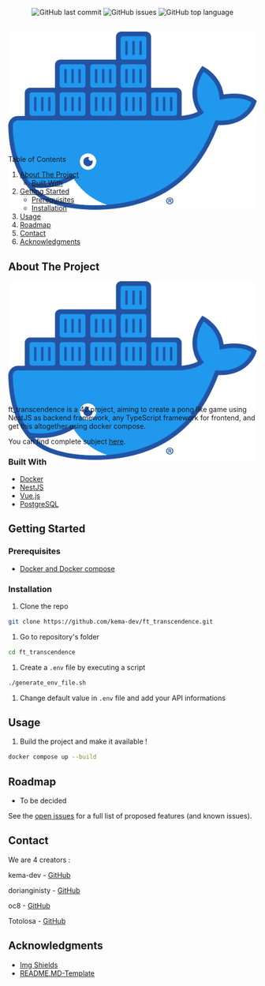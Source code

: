 <div id="top"></div>
<p align=center>
  <img alt="GitHub last commit" src="https://img.shields.io/github/last-commit/kema-dev/ft_transcendence">
  <img alt="GitHub issues" src="https://img.shields.io/github/issues/kema-dev/ft_transcendence">
  <img alt="GitHub top language" src="https://img.shields.io/github/languages/top/kema-dev/ft_transcendence">
</p>

<!-- PROJECT LOGO -->
<br />
<div align="center" style="height:200px; margin-bottom:10%">
  <a>
    <img src="assets/docker_moby.png" alt="Docker logo">
  </a>
</div>

<!-- TABLE OF CONTENTS -->
<summary>Table of Contents</summary>
<ol>
<li>
	<a href="#about-the-project">About The Project</a>
	<ul>
	<li><a href="#built-with">Built With</a></li>
	</ul>
</li>
<li>
	<a href="#getting-started">Getting Started</a>
	<ul>
	<li><a href="#prerequisites">Prerequisites</a></li>
	<li><a href="#installation">Installation</a></li>
	</ul>
</li>
<li><a href="#usage">Usage</a></li>
<li><a href="#roadmap">Roadmap</a></li>
<li><a href="#contact">Contact</a></li>
<li><a href="#acknowledgments">Acknowledgments</a></li>
</ol>
</details>

<!-- ABOUT THE PROJECT -->
## About The Project

<div align="center" style="height:200px; margin-bottom:10%">
  <a>
    <img src="assets/docker_moby.png" alt="Docker logo">
  </a>
</div>
<!-- TODO Put images from the project here -->

ft_transcendence is a 42 project, aiming to create a pong like game using NestJS as backend framework, any TypeScript framework for frontend, and get this altogether using docker compose.

You can find complete subject <a href="docs/subject">here</a>.

### Built With

* <a href="https://www.docker.com/" target="_blank" title="Docker's website">Docker</a>
* <a href="https://nestjs.com/" target="_blank" title="NestJS's website">NestJS</a>
* <a href="https://vuejs.org/" target="_blank" title="Vue.js's website">Vue.js</a>
* <a href="https://www.postgresql.org/" target="_blank" title="postgreSQL's website">PostgreSQL</a>

<!-- GETTING STARTED -->
## Getting Started

### Prerequisites

* [Docker and Docker compose](https://docs.docker.com/compose/install/)

### Installation

1. Clone the repo

```sh
git clone https://github.com/kema-dev/ft_transcendence.git
```

1. Go to repository's folder

```sh
cd ft_transcendence
```

1. Create a `.env` file by executing a script

```sh
./generate_env_file.sh
```

1. Change default value in `.env` file and add your API informations

<!-- USAGE EXAMPLES -->
## Usage

1. Build the project and make it available !

```sh
docker compose up --build
```

<!-- ROADMAP -->
## Roadmap

* To be decided

See the [open issues](https://github.com/kema-dev/ft_transcendence/issues) for a full list of proposed features (and known issues).

<!-- CONTACT -->
## Contact

We are 4 creators :

kema-dev - [GitHub](https://github.com/kema-dev)

dorianginisty - [GitHub](https://github.com/dorianginisty)

oc8 - [GitHub](https://github.com/oc8)

Totolosa - [GitHub](https://github.com/Totolosa)

## Acknowledgments

* [Img Shields](https://shields.io)
* [README.MD-Template](https://github.com/othneildrew/Best-README-Template)
